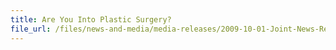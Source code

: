 ```yaml
---
title: Are You Into Plastic Surgery?
file_url: /files/news-and-media/media-releases/2009-10-01-Joint-News-Release.pdf
---
```

